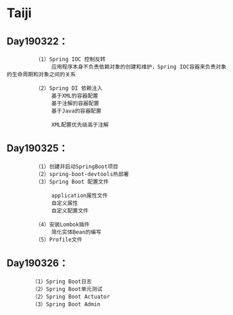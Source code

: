 # Taiji
## Day190322：
             （1）Spring IOC 控制反转
                  应用程序本身不负责依赖对象的创建和维护，Spring IOC容器来负责对象的生命周期和对象之间的关系
                  
             （2）Spring DI 依赖注入
                  基于XML的容器配置
                  基于注解的容器配置
                  基于Java的容器配置
                  
                  XML配置优先级高于注解
## Day190325：
             （1）创建并启动SpringBoot项目
             （2）spring-boot-devtools热部署
             （3）Spring Boot 配置文件  
             
                  application属性文件
                  自定义属性
                  自定义配置文件
                  
             （4）安装Lombok插件
                  简化实体Bean的编写
             （5）Profile文件
## Day190326：
            （1）Spring Boot日志 
            （2）Spring Boot单元测试
            （2）Spring Boot Actuator
            （3）Spring Boot Admin
